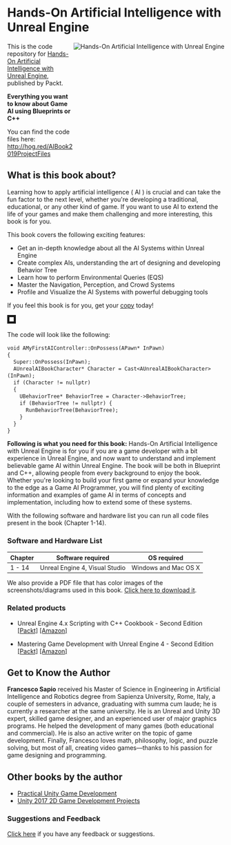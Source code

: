 # Hands-On Artificial Intelligence with Unreal Engine

<a href="https://prod.packtpub.com/in/game-development/hands-artificial-intelligence-unreal-engine-4?utm_source=github&utm_medium=repository&utm_campaign=9781788835657"><img src="https://prod.packtpub.com/media/catalog/product/cache/e4d64343b1bc593f1c5348fe05efa4a6/b/0/b09594_mocku.png" alt="Hands-On Artificial Intelligence with Unreal Engine" height="256px" align="right"></a>

This is the code repository for [Hands-On Artificial Intelligence with Unreal Engine](https://prod.packtpub.com/in/game-development/hands-artificial-intelligence-unreal-engine-4?utm_source=github&utm_medium=repository&utm_campaign=9781788835657), published by Packt.

**Everything you want to know about Game AI using Blueprints or C++**

You can find the code files here: http://hog.red/AIBook2019ProjectFiles

## What is this book about?
Learning how to apply artificial intelligence ( AI ) is crucial and can take the fun factor to the next level, whether you're developing a traditional, educational, or any other kind of game. If you want to use AI to extend the life of your games and make them challenging and more interesting, this book is for you.

This book covers the following exciting features:
* Get an in-depth knowledge about all the AI Systems within Unreal Engine
* Create complex AIs, understanding the art of designing and developing Behavior Tree
* Learn how to perform Environmental Queries (EQS)
* Master the Navigation, Perception, and Crowd Systems
* Profile and Visualize the AI Systems with powerful debugging tools

If you feel this book is for you, get your [copy](https://www.amazon.com/dp/1788835654) today!

<a href="https://www.packtpub.com/?utm_source=github&utm_medium=banner&utm_campaign=GitHubBanner"><img src="https://raw.githubusercontent.com/PacktPublishing/GitHub/master/GitHub.png" 
alt="https://www.packtpub.com/" border="5" /></a>

The code will look like the following:
```
void AMyFirstAIController::OnPossess(APawn* InPawn)
{
  Super::OnPossess(InPawn);
  AUnrealAIBookCharacter* Character = Cast<AUnrealAIBookCharacter>(InPawn);
  if (Character != nullptr)
  {
    UBehaviorTree* BehaviorTree = Character->BehaviorTree;
    if (BehaviorTree != nullptr) {
      RunBehaviorTree(BehaviorTree);
    }
  }
}
```

**Following is what you need for this book:**
Hands-On Artificial Intelligence with Unreal Engine is for you if you are a game developer with a bit experience in Unreal Engine, and now want to understand and implement believable game AI within Unreal Engine. The book will be both in Blueprint and C++, allowing people from every background to enjoy the book. Whether you're looking to build your first game or expand your knowledge to the edge as a Game AI Programmer, you will find plenty of exciting information and examples of game AI in terms of concepts and implementation, including how to extend some of these systems.

With the following software and hardware list you can run all code files present in the book (Chapter 1-14).

### Software and Hardware List

| Chapter  | Software required                   | OS required                        |
| -------- | ------------------------------------| -----------------------------------|
| 1 - 14   | Unreal Engine 4, Visual Studio      | Windows and Mac OS X               |

We also provide a PDF file that has color images of the screenshots/diagrams used in this book. [Click here to download it](https://www.packtpub.com/sites/default/files/downloads/9781788835657_ColorImages.pdf).

### Related products <Other books you may enjoy>
* Unreal Engine 4.x Scripting with C++ Cookbook - Second Edition [[Packt]](https://prod.packtpub.com/in/game-development/unreal-engine-4x-scripting-c-cookbook-second-edition?utm_source=github&utm_medium=repository&utm_campaign=9781789809503) [[Amazon]](https://www.amazon.com/dp/1789809509)

* Mastering Game Development with Unreal Engine 4 - Second Edition [[Packt]](https://prod.packtpub.com/in/game-development/mastering-game-development-unreal-engine-4-second-edition?utm_source=github&utm_medium=repository&utm_campaign=9781788991445) [[Amazon]](https://www.amazon.com/dp/1788991443)

## Get to Know the Author
**Francesco Sapio**
received his Master of Science in Engineering in Artificial Intelligence and Robotics degree from Sapienza University, Rome, Italy, a couple of semesters in advance, graduating with summa cum laude; he is currently a researcher at the same university.
He is an Unreal and Unity 3D expert, skilled game designer, and an experienced user of major graphics programs. He helped the development of many games (both educational and commercial). He is also an active writer on the topic of game development.
Finally, Francesco loves math, philosophy, logic, and puzzle solving, but most of all, creating video games—thanks to his passion for game designing and programming.

## Other books by the author
* [Practical Unity Game Development](https://prod.packtpub.com/in/game-development/practical-unity-game-development-video?utm_source=github&utm_medium=repository&utm_campaign=9781788837286)
* [Unity 2017 2D Game Development Projects](https://prod.packtpub.com/in/game-development/unity-2017-2d-game-development-projects?utm_source=github&utm_medium=repository&utm_campaign=9781786460271)

### Suggestions and Feedback
[Click here](https://docs.google.com/forms/d/e/1FAIpQLSdy7dATC6QmEL81FIUuymZ0Wy9vH1jHkvpY57OiMeKGqib_Ow/viewform) if you have any feedback or suggestions.
